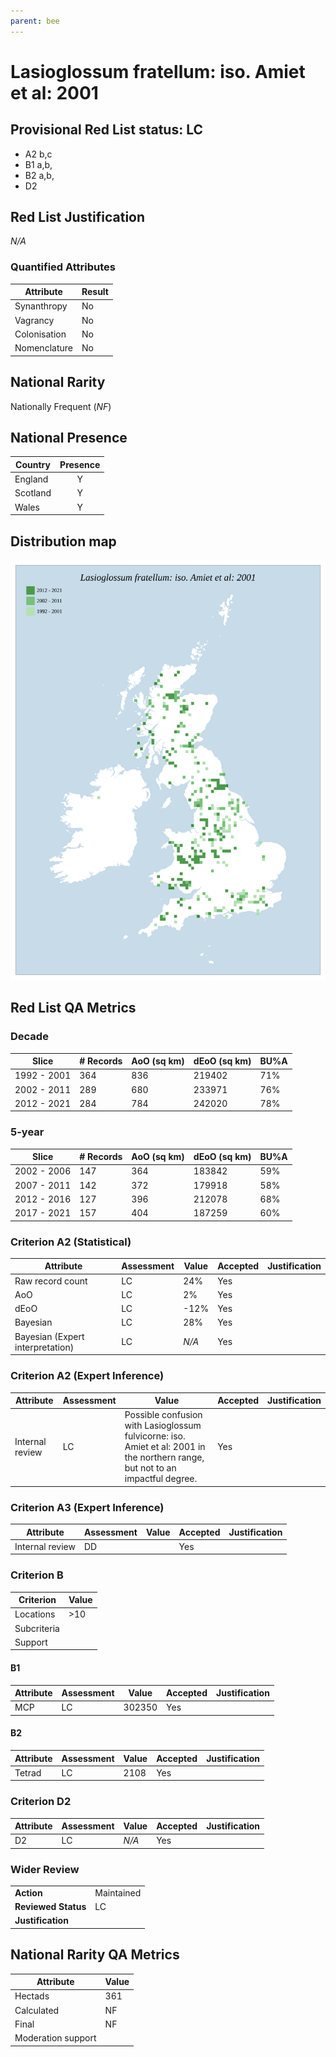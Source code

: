 ```yaml
---
parent: bee
---
```

# Lasioglossum fratellum: iso. Amiet et al: 2001

## Provisional Red List status: LC
- A2 b,c
- B1 a,b, 
- B2 a,b, 
- D2

## Red List Justification
*N/A*
### Quantified Attributes
|Attribute|Result|
|---|---|
|Synanthropy|No|
|Vagrancy|No|
|Colonisation|No|
|Nomenclature|No|


## National Rarity
Nationally Frequent (*NF*)

## National Presence
|Country|Presence
|---|:-:|
|England|Y|
|Scotland|Y|
|Wales|Y|


## Distribution map
![](../map/138.svg)

## Red List QA Metrics
### Decade
| Slice | # Records | AoO (sq km) | dEoO (sq km) |BU%A |
|---|---|---|---|---|
|1992 - 2001|364|836|219402|71%|
|2002 - 2011|289|680|233971|76%|
|2012 - 2021|284|784|242020|78%|
### 5-year
| Slice | # Records | AoO (sq km) | dEoO (sq km) |BU%A |
|---|---|---|---|---|
|2002 - 2006|147|364|183842|59%|
|2007 - 2011|142|372|179918|58%|
|2012 - 2016|127|396|212078|68%|
|2017 - 2021|157|404|187259|60%|
### Criterion A2 (Statistical)
|Attribute|Assessment|Value|Accepted|Justification
|---|---|---|---|---|
|Raw record count|LC|24%|Yes||
|AoO|LC|2%|Yes||
|dEoO|LC|-12%|Yes||
|Bayesian|LC|28%|Yes||
|Bayesian (Expert interpretation)|LC|*N/A*|Yes||
### Criterion A2 (Expert Inference)
|Attribute|Assessment|Value|Accepted|Justification
|---|---|---|---|---|
|Internal review|LC|Possible confusion with Lasioglossum fulvicorne: iso. Amiet et al: 2001 in the northern range, but not to an impactful degree.|Yes||
### Criterion A3 (Expert Inference)
|Attribute|Assessment|Value|Accepted|Justification
|---|---|---|---|---|
|Internal review|DD||Yes||
### Criterion B
|Criterion| Value|
|---|---|
|Locations|>10|
|Subcriteria||
|Support||
#### B1
|Attribute|Assessment|Value|Accepted|Justification
|---|---|---|---|---|
|MCP|LC|302350|Yes||
#### B2
|Attribute|Assessment|Value|Accepted|Justification
|---|---|---|---|---|
|Tetrad|LC|2108|Yes||
### Criterion D2
|Attribute|Assessment|Value|Accepted|Justification
|---|---|---|---|---|
|D2|LC|*N/A*|Yes||
### Wider Review
|  |  |
|---|---|
|**Action**|Maintained|
|**Reviewed Status**|LC|
|**Justification**||


## National Rarity QA Metrics
|Attribute|Value|
|---|---|
|Hectads|361|
|Calculated|NF|
|Final|NF|
|Moderation support||



